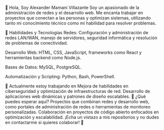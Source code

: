 👋 Hola, Soy Alexander Mamani Villazante
Soy un apasionado de la administración de redes y el desarrollo web. Me encanta trabajar en proyectos que conectan a las personas y optimizan sistemas, utilizando tanto mi conocimiento técnico como mi habilidad para resolver problemas.

🔧 Habilidades y Tecnologías
Redes: Configuración y administración de redes LAN/WAN, manejo de servidores, seguridad informática y resolución de problemas de conectividad.

Desarrollo Web: HTML, CSS, JavaScript, frameworks como React y herramientas backend como Node.js.

Bases de Datos: MySQL, PostgreSQL.

Automatización y Scripting: Python, Bash, PowerShell.

🌱 Actualmente estoy trabajando en
Mejora de habilidades en ciberseguridad y optimización de infraestructuras de red.
Desarrollo de aplicaciones web dinámicas y patrones de diseño escalables.
🎯 ¿Qué puedes esperar aquí?
Proyectos que combinan redes y desarrollo web, como portales de administración de redes o herramientas de monitoreo personalizadas.
Colaboración en proyectos de código abierto enfocados en optimización y escalabilidad.
¡Echa un vistazo a mis repositorios y no dudes en contactarme si quieres colaborar! 🚀
